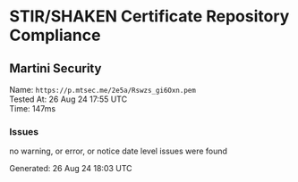 # STIR/SHAKEN Certificate Repository Compliance

## Martini Security

Name: `https://p.mtsec.me/2e5a/Rswzs_gi6Oxn.pem`\
Tested At: 26 Aug 24 17:55 UTC\
Time: 147ms

### Issues

no warning, or error, or notice date level issues were found

Generated: 26 Aug 24 18:03 UTC